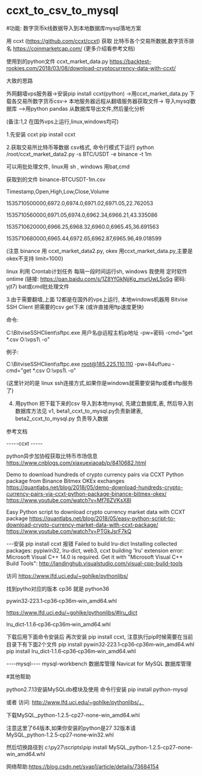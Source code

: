 # ccxt_to_csv_to_mysql


#功能: 数字货币k线数据导入到本地数据库mysql落地方案


用 ccxt (https://github.com/ccxt/ccxt) 获取 比特币各个交易所数据,数字货币排名 https://coinmarketcap.com/ (更多介绍看参考文档)


使用到的python文件 ccxt_market_data.py https://backtest-rookies.com/2018/03/08/download-cryptocurrency-data-with-ccxt/


大致的思路

外网翻墙vps服务器->安装pip install ccxt(python) ->用ccxt_market_data.py 下载各交易所数字货币csv-> 本地服务器远程从翻墙服务器获取文件-> 导入mysql数据库 -->用python pandas 从数据库导出文件,然后量化分析


(备注:1,2 在国外vps上运行,linux,windows均可)

1.先安装 ccxt   pip install ccxt 

2.获取交易所比特币等数据 csv格式, 命令行模式下运行 python /root/ccxt_market_data2.py -s BTC/USDT -e binance -t 1m

可以用批处理文件, linux用 sh , windows 用bat,cmd

获取到的文件 binance-BTCUSDT-1m.csv 

Timestamp,Open,High,Low,Close,Volume

1535710500000,6972.0,6974.0,6971.02,6971.05,22.762053

1535710560000,6971.05,6974.0,6962.34,6966.21,43.335086

1535710620000,6966.25,6968.32,6960.0,6965.45,36.691563

1535710680000,6965.44,6972.65,6962.87,6965.96,49.018599

(注意 binance 用 ccxt_market_data2.py, okex 用ccxt_market_data.py,主要是okex不支持 limit=1000)


linux 利用 Crontab计划任务 每隔一段时间运行sh, windows 我使用 定时软件ontime (链接: https://pan.baidu.com/s/1Z8YfGkNjjKg_murUwL5oSg 密码: yjt7) bat或cmd批处理文件


3.由于需要翻墙,上面 12都是在国外的vps上运行,  本地windows机器用 Bitvise SSH Client 把需要的csv get下来 (或许直接用ftp速度更快)

命令:

C:\BitviseSSHClient\sftpc.exe 用户名@远程主机ip地址 -pw=密码 -cmd="get *.csv O:\vps1\ -o"

例子: 

C:\BitviseSSHClient\sftpc.exe root@185.225.110.110 -pw=84uf!ueu -cmd="get *.csv O:\vps1\ -o"

(这里针对的是 linux ssh连接方式,如果你是windows就需要安装ftp或者sftp服务了)


4. 用python 把下载下来的csv 导入到本地mysql, 先建立数据库,表, 然后导入到数据库方法见 v1, beta1_ccxt_to_mysql.py负责新建表, beta2_ccxt_to_mysql.py 负责导入数据



参考文档

-----ccxt -----

python异步加协程获取比特币市场信息 https://www.cnblogs.com/xiaxuexiaoab/p/8410682.html

Demo to download hundreds of crypto currency pairs via CCXT Python package from Binance Bitmex OKEx exchanges
https://quantlabs.net/blog/2018/05/demo-download-hundreds-crypto-currency-pairs-via-ccxt-python-package-binance-bitmex-okex/
https://www.youtube.com/watch?v=Mf76ZVKsX8I

Easy Python script to download crypto currency market data with CCXT package
https://quantlabs.net/blog/2018/05/easy-python-script-to-download-crypto-currency-market-data-with-ccxt-package/
https://www.youtube.com/watch?v=PTGkJsrF7kQ


---安装 pip install ccxt 报错
Failed to build lru-dict
Installing collected packages: pypiwin32, lru-dict, web3, ccxt
 building 'lru' extension
error: Microsoft Visual C++ 14.0 is required. Get it with "Microsoft Visual C++ Build Tools": http://landinghub.visualstudio.com/visual-cpp-build-tools

访问 https://www.lfd.uci.edu/~gohlke/pythonlibs/


找到pytho对应的版本 cp36 就是 python36


pywin32‑223.1‑cp36‑cp36m‑win_amd64.whl


https://www.lfd.uci.edu/~gohlke/pythonlibs/#lru_dict

lru_dict‑1.1.6‑cp36‑cp36m‑win_amd64.whl


下载后用下面命令安装后 再次安装 pip install ccxt, 注意执行pip时候需要在当前目录下有下面2个文件
pip install pywin32‑223.1‑cp36‑cp36m‑win_amd64.whl
pip install lru_dict‑1.1.6‑cp36‑cp36m‑win_amd64.whl



----mysql----
mysql-workbench 数据库管理
Navicat for MySQL 数据库管理



#其他帮助

python2.7.13安装MySQLdb模块及使用
命令行安装
    pip install python-mysql
    
或者
访问: http://www.lfd.uci.edu/~gohlke/pythonlibs/，

下载MySQL_python-1.2.5-cp27-none-win_amd64.whl   

注意这里了64版本,如果你安装的python是27 32版本请 MySQL_python‑1.2.5‑cp27‑none‑win32.whl

然后切换路径到 c:\py27\scripts\pip install MySQL_python-1.2.5-cp27-none-win_amd64.whl 

网络帮助:https://blog.csdn.net/svap1/article/details/73684154






